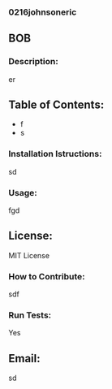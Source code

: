 ### 0216johnsoneric
## BOB
### Description:
er
## Table of Contents:
- f
- s
### Installation Istructions:
sd
### Usage:
fgd
## License:
MIT License
### How to Contribute:
 sdf
### Run Tests: 
Yes
## Email:
sd 
